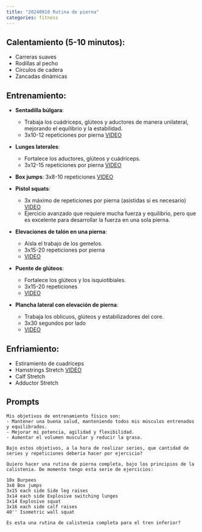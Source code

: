 ```yaml
---
title: "20240910 Rutina de pierna"
categories: fitness
---
```




## Calentamiento (5-10 minutos):

- Carreras suaves
- Rodillas al pecho
- Círculos de cadera
- Zancadas dinámicas

## Entrenamiento:

- **Sentadilla búlgara**:
	- Trabaja los cuádriceps, glúteos y aductores de manera unilateral, mejorando el equilibrio y la estabilidad.
	- 3x10-12 repeticiones por pierna [VIDEO](https://www.youtube.com/watch?v=K-6DG1hcHzU)
- **Lunges laterales**:
	- Fortalece los aductores, glúteos y cuádriceps.
	- 3x12-15 repeticiones por pierna [VIDEO](https://www.youtube.com/watch?v=gwWv7aPcD88)

- **Box jumps**: 3x8-10 repeticiones [VIDEO](https://www.youtube.com/watch?v=NBY9-kTuHEk)
- **Pistol squats**:
	- 3x máximo de repeticiones por pierna (asistidas si es necesario) [VIDEO](https://www.youtube.com/watch?v=tiA23NSUm7A)
	- Ejercicio avanzado que requiere mucha fuerza y equilibrio, pero que es excelente para desarrollar la fuerza en una sola pierna.
- **Elevaciones de talón en una pierna**:
	- Aísla el trabajo de los gemelos.
	- 3x15-20 repeticiones por pierna
	- [VIDEO](https://www.youtube.com/watch?v=aiIS9D6Q39I)
- **Puente de glúteos**:
	- Fortalece los glúteos y los isquiotibiales.
	- 3x15-20 repeticiones
	- [VIDEO](https://www.youtube.com/watch?v=o1MCzUH1uUQ)
- **Plancha lateral con elevación de pierna**:
	- Trabaja los oblicuos, glúteos y estabilizadores del core.
	- 3x30 segundos por lado
	- [VIDEO](https://www.youtube.com/watch?v=fc_7KTtiZ-0)

## Enfriamiento:

- Estiramiento de cuadriceps
- Hamstrings Stretch [VIDEO](https://www.youtube.com/watch?v=T_l0AyZywjU)
- Calf Stretch
- Adductor Stretch

## Prompts
```
Mis objetivos de entrenamiento físico son:
- Mantener una buena salud, manteniendo todos mis músculos entrenados y equilibrados.
- Mejorar mi potencia, agilidad y flexibilidad.
- Aumentar el volumen muscular y reducir la grasa.

Bajo estos objetivos, a la hora de realizar series, que cantidad de series y repeticiones debería hacer por ejercicio?
```
```
Quiero hacer una rutina de pierna completa, bajo los principios de la calistenia. De momento tengo esta serie de ejercicios:

10x Burpees
3x8 Box jumps
3x15 each side Side leg raises
3x14 each side Explosive switching lunges
3x14 Explosive squat
3x16 each side calf raises
40'' Isometric wall squat

Es esta una rutina de calistenia completa para el tren inferior?
```